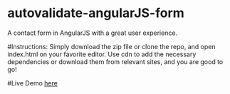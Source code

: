 # autovalidate-angularJS-form
A contact form in AngularJS with a great user experience.

#Instructions:
Simply download the zip file or clone the repo, and open index.html on your favorite editor. Use cdn to add the necessary dependencies or download them from relevant sites, and you are good to go!

#Live Demo
<a target="_blank" href="http://176.32.230.47/development-test.com/">here</a> 
